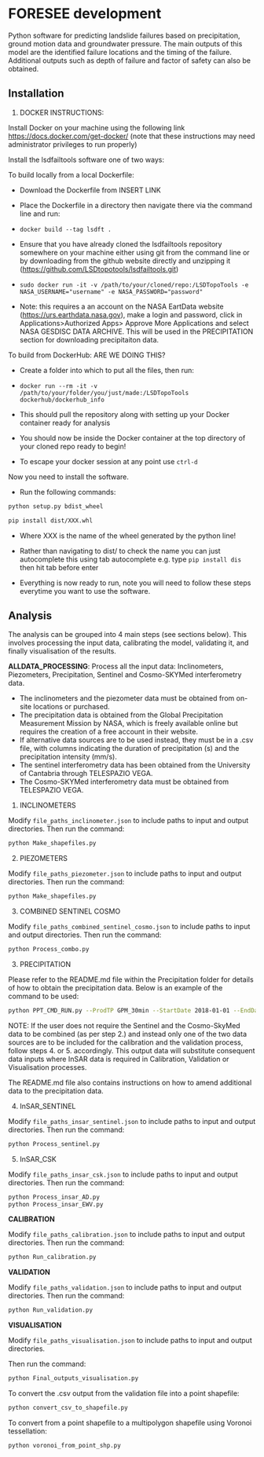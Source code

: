 # FORESEE development #

Python software for predicting landslide failures based on precipitation, ground motion data and groundwater pressure. The main outputs of this model are the identified failure locations and the timing of the failure. Additional outputs such as depth of failure and factor of safety can also be obtained.

## Installation ##
1. DOCKER INSTRUCTIONS:

Install Docker on your machine using the following link https://docs.docker.com/get-docker/
(note that these instructions may need administrator privileges to run properly)

Install the lsdfailtools software one of two ways:

To build locally from a local Dockerfile:

- Download the Dockerfile from INSERT LINK

- Place the Dockerfile in a directory then navigate there via the command line and run:

- `docker build --tag lsdft .`

- Ensure that you have already cloned the lsdfailtools repository somewhere on your machine either using git from the command line or by downloading from the github website directly and unzipping it (https://github.com/LSDtopotools/lsdfailtools.git) 
- `sudo docker run -it -v /path/to/your/cloned/repo:/LSDTopoTools -e NASA_USERNAME="username" -e NASA_PASSWORD="password"`

- Note: this requires a an account on the NASA EartData website (https://urs.earthdata.nasa.gov), make a login and password, click in Applications>Authorized Apps> Approve More Applications and select NASA GESDISC DATA ARCHIVE. This will be used in the PRECIPITATION section for downloading precipitaiton data.

To build from DockerHub: ARE WE DOING THIS?

- Create a folder into which to put all the files, then run:

- `docker run --rm -it -v /path/to/your/folder/you/just/made:/LSDTopoTools dockerhub/dockerhub_info`

- This should pull the repository along with setting up your Docker container ready for analysis

* You should now be inside the Docker container at the top directory of your cloned repo ready to begin!

* To escape your docker session at any point use `ctrl-d`

Now you need to install the software.

- Run the following commands:

```bash
python setup.py bdist_wheel
```
```bash
pip install dist/XXX.whl
```
- Where XXX is the name of the wheel generated by the python line!

- Rather than navigating to dist/ to check the name you can just autocomplete this using tab autocomplete e.g. type `pip install dis` then hit tab before enter

- Everything is now ready to run, note you will need to follow these steps everytime you want to use the software.

## Analysis ##

The analysis can be grouped into 4 main steps (see sections below). This involves processing the input data, calibrating the model, validating it, and finally visualisation of the results.

**ALLDATA_PROCESSING**: Process all the input data: Inclinometers, Piezometers, Precipitation, Sentinel and Cosmo-SKYMed interferometry data.

* The inclinometers and the piezometer data must be obtained from on-site locations or purchased.
* The precipitation data is obtained from the Global Precipitation Measurement Mission by NASA, which is freely available online but requires the creation of a free account in their website.
* If alternative data sources are to be used instead, they must be in a .csv file, with columns indicating the duration of precipitation (s) and the precipitation intensity (mm/s).
* The sentinel interferometry data has been obtained from the University of Cantabria through TELESPAZIO VEGA.  
* The Cosmo-SKYMed interferometry data must be obtained from TELESPAZIO VEGA.



1. INCLINOMETERS

Modify `file_paths_inclinometer.json` to include paths to input and output directories.
Then run the command:

```bash
python Make_shapefiles.py
```

2. PIEZOMETERS

Modify `file_paths_piezometer.json` to include paths to input and output directories.
Then run the command:

```bash
python Make_shapefiles.py
```

3. COMBINED SENTINEL COSMO

Modify `file_paths_combined_sentinel_cosmo.json` to include paths to input and output directories.
Then run the command:

```bash
python Process_combo.py
```

3. PRECIPITATION

Please refer to the README.md file within the Precipitation folder for details of how to obtain the precipitation data.
Below is an example of the command to be used:

```bash
python PPT_CMD_RUN.py --ProdTP GPM_30min --StartDate 2018-01-01 --EndDate 2018-12-31 --ProcessDir ~./mydirectory --SptSlc ~./boundary.shp --OP
```

NOTE: If the user does not require the Sentinel and the Cosmo-SkyMed data to be combined (as per step 2.) and instead only one of the two data sources are to be included for the calibration and the validation process, follow steps 4. or 5. accordingly. This output data will substitute consequent data inputs where InSAR data is required in Calibration, Validation or Visualisation processes.

The README.md file also contains instructions on how to amend additional data to the precipitation data.

4. InSAR_SENTINEL

Modify `file_paths_insar_sentinel.json` to include paths to input and output directories.
Then run the command:

```bash
python Process_sentinel.py
```


5. InSAR_CSK

Modify `file_paths_insar_csk.json` to include paths to input and output directories.
Then run the command:

```bash
python Process_insar_AD.py
python Process_insar_EWV.py
```



**CALIBRATION**

Modify `file_paths_calibration.json` to include paths to input and output directories.
Then run the command:

```bash
python Run_calibration.py
```

**VALIDATION**

Modify `file_paths_validation.json` to include paths to input and output directories.
Then run the command:

```bash
python Run_validation.py
```


**VISUALISATION**

Modify `file_paths_visualisation.json` to include paths to input and output directories.

Then run the command:

```bash
python Final_outputs_visualisation.py
```

To convert the .csv output from the validation file into a point shapefile:
```bash
python convert_csv_to_shapefile.py
```

To convert from a point shapefile to a multipolygon shapefile using Voronoi tessellation:

```bash
python voronoi_from_point_shp.py
```
